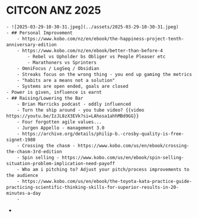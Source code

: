 # CITCON ANZ 2025
	- ![2025-03-29-10-30-31.jpeg](../assets/2025-03-29-10-30-31.jpeg)
	- ## Personal Improvement
		- https://www.kobo.com/nz/en/ebook/the-happiness-project-tenth-anniversary-edition
		- https://www.kobo.com/nz/en/ebook/better-than-before-4
			- Rebel vs Upholder bs Obliger vs People Pleaser etc
			- Marathoners vs Sprinters
		- OmniFocus / LogSeq / Obsidian
		- Streaks focus on the wrong thing - you end up gaming the metrics
		- "habits are a means not a solution"
		- Systems are open ended, goals are closed
	- Power is given, influence is earnt
	- ## Raising/Lowering the Bar
		- Brian Marricks podcast - oddly influenced
		- Turn the ship around - you tube video? {{video https://youtu.be/IzJL8zX3EVk?si=LAhosa1ahhMBd9GG}}
		- Four forgotten agile values...
		- Jurgen Appello - management 3.0
		- https://archive.org/details/philip-b.-crosby-quality-is-free-signet-1980
		- Crossing the chasm - https://www.kobo.com/us/en/ebook/crossing-the-chasm-3rd-edition
		- Spin selling - https://www.kobo.com/us/en/ebook/spin-selling-situation-problem-implication-need-payoff
		- Who am i pitching to? Adjust your pitch/process improvements to the audience
		- https://www.kobo.com/us/en/ebook/the-toyota-kata-practice-guide-practicing-scientific-thinking-skills-for-superior-results-in-20-minutes-a-day
		-
-